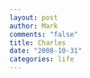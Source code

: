 ```yaml
--- 
layout: post
author: Mark
comments: "false"
title: Charles
date: "2008-10-31"
categories: life
---
```

<object width="425" height="344"><param name="movie" value="http://www.youtube.com/v/TW-6DpC-mj8&color1=0xb1b1b1&color2=0xcfcfcf&hl=en&fs=1"></param><param name="allowFullScreen" value="true"></param><embed src="http://www.youtube.com/v/TW-6DpC-mj8&color1=0xb1b1b1&color2=0xcfcfcf&hl=en&fs=1" type="application/x-shockwave-flash" allowfullscreen="true" width="425" height="344"></embed></object>
